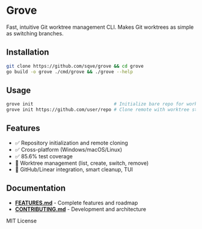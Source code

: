 # Grove

Fast, intuitive Git worktree management CLI. Makes Git worktrees as simple as switching branches.

## Installation

```bash
git clone https://github.com/sqve/grove && cd grove
go build -o grove ./cmd/grove && ./grove --help
```

## Usage

```bash
grove init                              # Initialize bare repo for worktrees
grove init https://github.com/user/repo # Clone remote with worktree structure
```

## Features

- ✅ Repository initialization and remote cloning
- ✅ Cross-platform (Windows/macOS/Linux)
- ✅ 85.6% test coverage
- 🚧 Worktree management (list, create, switch, remove)
- 📅 GitHub/Linear integration, smart cleanup, TUI

## Documentation

- **[FEATURES.md](FEATURES.md)** - Complete features and roadmap
- **[CONTRIBUTING.md](CONTRIBUTING.md)** - Development and architecture

MIT License

